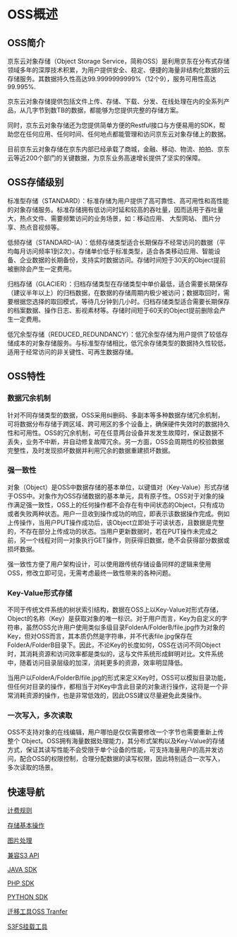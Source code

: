 # OSS概述

## OSS简介

京东云对象存储（Object Storage Service，简称OSS）是利用京东在分布式存储领域多年的深厚技术积累，为用户提供安全、稳定、便捷的海量非结构化数据的云存储服务。其数据持久性高达99.9999999999%（12个9），服务可用性高达99.995%.

京东云对象存储提供包括文件上传、存储、下载、分发、在线处理在内的全系列产品，从几字节到数TB的数据，都能够为您提供完整的存储方案。

同时，京东云对象存储还为您提供简单方便的Restful接口与方便易用的SDK，帮助您在任何应用、任何时间、任何地点都能管理和访问京东云对象存储上的数据。

目前京东云对象存储在京东内部已经承载了商城，金融、移动、物流、拍拍、京东云等近200个部门的关键数据，为京东业务高速增长提供了坚实的保障。

## OSS存储级别

标准型存储（STANDARD）：标准存储为用户提供了高可靠性、高可用性和高性能的对象存储服务。标准存储拥有低访问时延和较高的吞吐量，因而适用于吞吐量大，热点文件、需要频繁访问的业务场景，如：移动应用、 大型网站、 图片分享、热点音视频等。

低频存储（STANDARD-IA）：低频存储类型适合长期保存不经常访问的数据（平均每月访问频率1到2次）。存储单价低于标准类型，适合各类移动应用、智能设备、企业数据的长期备份，支持实时数据访问。存储时间短于30天的Object提前被删除会产生一定费用。

归档存储（GLACIER）：归档存储类型在存储类型中单价最低，适合需要长期保存（建议半年以上）的归档数据，在数据的存储周期内极少被访问；数据取回时，需要根据您选择的取回模式，等待几分钟到几小时。归档存储类型适合需要长期保存的档案数据、操作日志、影视素材等。存储时间短于60天的Object提前删除会产生一定费用。

低冗余型存储（REDUCED_REDUNDANCY）：低冗余型存储为用户提供了较低存储成本的对象存储服务。与标准型存储相比，低冗余存储类型的数据持久性较低，适用于经常访问的非关键性、可再生数据存储。

## OSS特性

### 数据冗余机制

针对不同存储类型的数据，OSS采用纠删码、多副本等多种数据存储冗余机制，可将数据分布存储于跨区域、跨可用区的多个设备上，确保硬件失效时的数据持久性和可用性。OSS的冗余机制，可在任意两台设备并发发生故障时，保证数据不丢失，业务不中断，并自动修复故障冗余。另一方面，OSS会周期性的校验数据完整性，及时发现损坏数据并利用冗余的数据重建损坏数据。

### 强一致性

对象（Object）是OSS中数据存储的基本单位，以键值对（Key-Value）形式存储于OSS中。对象作为OSS存储数据的基本单元，具有原子性。OSS对于对象的操作满足强一致性，OSS上的任何操作都不会存在有中间状态的Object，只有成功或者失败两种状态。用户一旦收到操作成功的响应，即表示该数据操作完成。例如上传操作，当用户PUT操作成功后，该Object立即处于可读状态，且数据是完整的，不存在部分上传成功的状态。当用户更新数据时，若在PUT操作未完成之前，另一个线程对同一对象执行GET操作，则获得旧数据，绝不会获得部分数据或损坏数据。

强一致性方便了用户架构设计，可以使用跟传统存储设备同样的逻辑来使用OSS，修改立即可见，无需考虑最终一致性带来的各种问题。

### Key-Value形式存储

不同于传统文件系统的树状索引结构，数据在OSS上以Key-Value对形式存储，Object的名称（Key）是获取对象的唯一标识。对于用户而言，Key为自定义的字符串，虽然OSS允许用户使用类似多级目录FolderA/FolderB/file.jpg作为对象的Key，但对OSS而言，其本质仍然是字符串，并不代表file.jpg保存在FolderA/FolderB目录下。因此，不论Key的长度如何，OSS在访问不同Object时，其消耗资源和访问效率都是类似的，这与文件系统形成鲜明对比。文件系统中，随着访问目录层级的加深，消耗更多的资源，效率明显降低。

当用户以FolderA/FolderB/file.jpg的形式来定义Key时，OSS可以模拟目录功能，但任何对目录的操作，都相当于对Key中含此目录的对象进行操作，这将是一个非常消耗资源的操作，也是非常低效的，因此OSS建议尽量避免此类操作。

### 一次写入，多次读取

OSS不支持对象的在线编辑，用户哪怕是仅仅需要修改一个字节也需要重新上传整个 Object。OSS拥有海量数据处理能力，其分布式架构以及Key-Value的存储方式，保证其读写性能不会受限于单个设备的性能，可支持海量用户的高并发访问，配合OSS的权限控制，合理分配数据的读写权限，因此特别适合一次写入，多次读取的场景。



## 快速导航

[计费规则](../Pricing/Billing-Rules.md) 

[存储基本操作](../Operation-Guide/Sign-Up-Service-2.md)

[图片处理](../Operation-Guide/Image-Service-Guide/Introduction-1.md)

[兼容S3 API](../API-Reference-S3-Compatible/Introduction-2.md)

[JAVA SDK](https://docs.jdcloud.com/cn/object-storage-service/installation-s3)

[PHP SDK](../API-Reference-S3-Compatible/Compatibility-Tools/SDK-PHP.md)

[PYTHON SDK](../API-Reference-S3-Compatible/Compatibility-Tools/SDK-Python.md)

[迁移工具OSS Tranfer](../Best-Practices/Data-Migration-Tool.md)

[S3FS挂载工具](../Best-Practices/S3fs.md)
